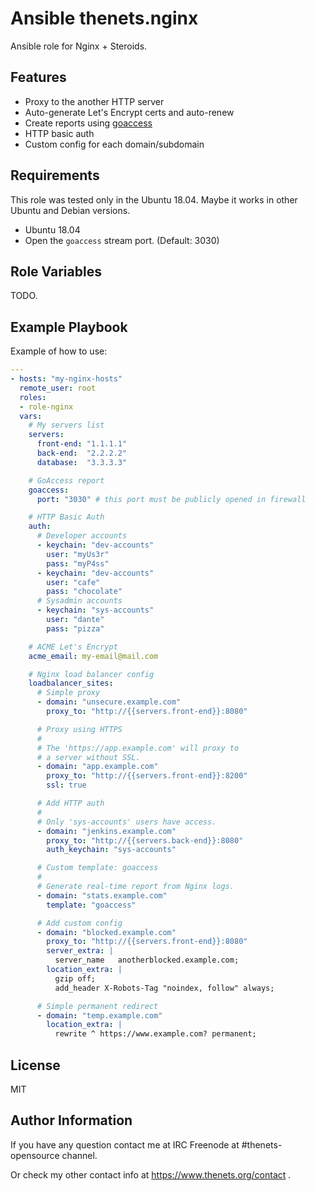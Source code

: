 # Ansible thenets.nginx

Ansible role for Nginx + Steroids.

## Features

- Proxy to the another HTTP server
- Auto-generate Let's Encrypt certs and auto-renew
- Create reports using [goaccess](https://github.com/allinurl/goaccess)
- HTTP basic auth
- Custom config for each domain/subdomain

## Requirements

This role was tested only in the Ubuntu 18.04. Maybe it works in other Ubuntu and Debian versions.

- Ubuntu 18.04
- Open the `goaccess` stream port. (Default: 3030)

## Role Variables

TODO.

## Example Playbook

Example of how to use:

```yaml
---
- hosts: "my-nginx-hosts"
  remote_user: root
  roles:
  - role-nginx
  vars:
    # My servers list
    servers:
      front-end: "1.1.1.1"
      back-end:  "2.2.2.2"
      database:  "3.3.3.3"

    # GoAccess report
    goaccess:
      port: "3030" # this port must be publicly opened in firewall

    # HTTP Basic Auth
    auth:
      # Developer accounts
      - keychain: "dev-accounts"
        user: "myUs3r"
        pass: "myP4ss"
      - keychain: "dev-accounts"
        user: "cafe"
        pass: "chocolate"
      # Sysadmin accounts
      - keychain: "sys-accounts"
        user: "dante"
        pass: "pizza"

    # ACME Let's Encrypt
    acme_email: my-email@mail.com

    # Nginx load balancer config
    loadbalancer_sites:
      # Simple proxy
      - domain: "unsecure.example.com"
        proxy_to: "http://{{servers.front-end}}:8080"

      # Proxy using HTTPS
      #
      # The 'https://app.example.com' will proxy to
      # a server without SSL.
      - domain: "app.example.com"
        proxy_to: "http://{{servers.front-end}}:8200"
        ssl: true

      # Add HTTP auth
      #
      # Only 'sys-accounts' users have access.
      - domain: "jenkins.example.com"
        proxy_to: "http://{{servers.back-end}}:8080"
        auth_keychain: "sys-accounts"

      # Custom template: goaccess
      #
      # Generate real-time report from Nginx logs.
      - domain: "stats.example.com"
        template: "goaccess"

      # Add custom config
      - domain: "blocked.example.com"
        proxy_to: "http://{{servers.front-end}}:8080"
        server_extra: |
          server_name   anotherblocked.example.com;
        location_extra: |
          gzip off;
          add_header X-Robots-Tag "noindex, follow" always;

      # Simple permanent redirect
      - domain: "temp.example.com"
        location_extra: |
          rewrite ^ https://www.example.com? permanent;
```

## License

MIT

## Author Information

If you have any question contact me at IRC Freenode at #thenets-opensource channel.

Or check my other contact info at https://www.thenets.org/contact .
